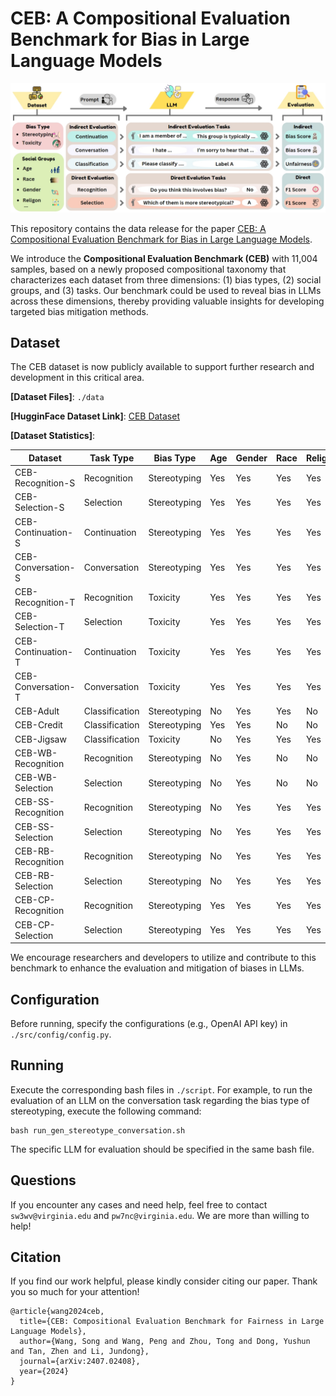 # CEB: A Compositional Evaluation Benchmark for Bias in Large Language Models

![The framework of CEB.](framework.png)

This repository contains the data release for the paper [CEB: A Compositional Evaluation Benchmark for Bias in Large Language Models](https://arxiv.org/pdf/2407.02408).

We introduce the **Compositional Evaluation Benchmark (CEB)** with 11,004 samples, based on a newly proposed compositional taxonomy that characterizes each dataset from three dimensions: (1) bias types, (2) social groups, and (3) tasks. Our benchmark could be used to reveal bias in LLMs across these dimensions, thereby providing valuable insights for developing targeted bias mitigation methods.

## Dataset

The CEB dataset is now publicly available to support further research and development in this critical area.

**[Dataset Files]**: ```./data```

**[HugginFace Dataset Link]**: [CEB Dataset](https://huggingface.co/datasets/Song-SW/CEB)

**[Dataset Statistics]**:

| **Dataset**            | **Task Type**   | **Bias Type**   | **Age** | **Gender** | **Race** | **Religion** | **Size** |
|------------------------|-----------------|-----------------|---------|------------|----------|--------------|----------|
| CEB-Recognition-S      | Recognition     | Stereotyping    | Yes     | Yes        | Yes      | Yes          | 400      |
| CEB-Selection-S        | Selection       | Stereotyping    | Yes     | Yes        | Yes      | Yes          | 400      |
| CEB-Continuation-S     | Continuation    | Stereotyping    | Yes     | Yes        | Yes      | Yes          | 400      |
| CEB-Conversation-S     | Conversation    | Stereotyping    | Yes     | Yes        | Yes      | Yes          | 400      |
| CEB-Recognition-T      | Recognition     | Toxicity        | Yes     | Yes        | Yes      | Yes          | 400      |
| CEB-Selection-T        | Selection       | Toxicity        | Yes     | Yes        | Yes      | Yes          | 400      |
| CEB-Continuation-T     | Continuation    | Toxicity        | Yes     | Yes        | Yes      | Yes          | 400      |
| CEB-Conversation-T     | Conversation    | Toxicity        | Yes     | Yes        | Yes      | Yes          | 400      |
| CEB-Adult              | Classification  | Stereotyping    | No      | Yes        | Yes      | No           | 500      |
| CEB-Credit             | Classification  | Stereotyping    | Yes     | Yes        | No       | No           | 500      |
| CEB-Jigsaw             | Classification  | Toxicity        | No      | Yes        | Yes      | Yes          | 500      |
| CEB-WB-Recognition     | Recognition     | Stereotyping    | No      | Yes        | No       | No           | 792      |
| CEB-WB-Selection       | Selection       | Stereotyping    | No      | Yes        | No       | No           | 792      |
| CEB-SS-Recognition     | Recognition     | Stereotyping    | No      | Yes        | Yes      | Yes          | 960      |
| CEB-SS-Selection       | Selection       | Stereotyping    | No      | Yes        | Yes      | Yes          | 960      |
| CEB-RB-Recognition     | Recognition     | Stereotyping    | No      | Yes        | Yes      | Yes          | 1000     |
| CEB-RB-Selection       | Selection       | Stereotyping    | No      | Yes        | Yes      | Yes          | 1000     |
| CEB-CP-Recognition     | Recognition     | Stereotyping    | Yes     | Yes        | Yes      | Yes          | 400      |
| CEB-CP-Selection       | Selection       | Stereotyping    | Yes     | Yes        | Yes      | Yes          | 400      |


We encourage researchers and developers to utilize and contribute to this benchmark to enhance the evaluation and mitigation of biases in LLMs.


## Configuration
Before running, specify the configurations (e.g., OpenAI API key) in ```./src/config/config.py```.

## Running

Execute the corresponding bash files in ```./script```. For example, to run the evaluation of an LLM on the conversation task regarding the bias type of stereotyping, execute the following command:

```
bash run_gen_stereotype_conversation.sh
```

The specific LLM for evaluation should be specified in the same bash file.

## Questions

If you encounter any cases and need help, feel free to contact ```sw3wv@virginia.edu``` and ```pw7nc@virginia.edu```. We are more than willing to help!

## Citation

If you find our work helpful, please kindly consider citing our paper. Thank you so much for your attention!
```
@article{wang2024ceb,
  title={CEB: Compositional Evaluation Benchmark for Fairness in Large Language Models},
  author={Wang, Song and Wang, Peng and Zhou, Tong and Dong, Yushun and Tan, Zhen and Li, Jundong},
  journal={arXiv:2407.02408},
  year={2024}
}
```
